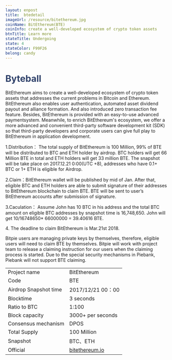 ```yaml
---
layout: enpost
title:  btedetail
imageUrl: /resource/bitethereum.jpg
coinName: BitEthereum(BTE)
coinInfo: create a well-developed ecosystem of crypto token assets
btnTitle: Learn more
stateTitle: Undergoing
state: 4
stateColor: F99F26
belong: candy
---
```

<h1 style="color: #2F416A">Byteball</h1>
<p>BitEthereum aims to create a well-developed ecosystem of crypto token assets that addresses the current problems in Bitcoin and Ethereum. BitEthereum also enables user authentication, automated asset dividend payout and alliance formation. And also introduced zero transaction fee feature. Besides, BitEthereum is provided with an easy-to-use advanced paymentsystem. Meanwhile, to enrich BitEthereum's ecosystem, we offer a more advanced and convenient third-party software development kit (SDK) so that third-party developers and corporate users can give full play to BitEthereum in application development.
</p>
<p>1.Distribution：
   The total supply of BitEthereum is 100 Million, 99% of BTE will be distributed to BTC and ETH holder by airdrop. BTC holders will get 66 Million BTE in total and ETH holders will get 33 million BTE. The snapshot will be take place on 2017.12.21 0:00(UTC +8), addresses who have 0.1+ BTC or 1+ ETH is eligible for Airdrop.
</p>
<p>2.Claim：BitEthereum wallet will be published by mid of Jan. After that, eligible BTC and ETH holders are able to submit signature of their addresses to BitEthereum blockchain to claim BTE. BTE will be sent to user’s BitEthereum accounts after submission of signature.
</p>
<p>3.Caculation：
   Assume John has 10 BTC in his address and the total BTC amount on eligible BTC addresses by snapshot time is 16,748,650. John will get 10/16748650* 66000000 = 39.40616 BTE.
</p>
<p>4.  The deadline to claim BitEthereum is Mar.21st 2018.
</p>
<p>Bitpie users are managing private keys by themselves, therefore, eligible users will need to claim BTE by themselves. Bitpie will work with project team to release a claiming instruction for our users when the claiming process is started. Due to the special security mechanisms in Piebank, Piebank will not support BTE claiming.
</p>
<table class="center">
  <tbody>
    <tr>
        <td class="tablehalf">Project name</td>
        <td class="tablehalf">BitEthereum</td>
    </tr>
    <tr>
        <td>Code</td>
        <td>BTE</td>
    </tr>
    <tr>
        <td>Airdrop Snapshot time</td>
        <td>2017/12/21 00：00</td>
    </tr>
    <tr>
        <td>Blocktime</td>
        <td>3 seconds</td>
    </tr>
    <tr>
        <td>Ratio to BTC</td>
        <td>1:100</td>
    </tr>
    <tr>
        <td>Block capacity</td>
        <td>3000+ per seconds</td>
    </tr>
    <tr>
        <td>Consensus mechanism</td>
        <td>DPOS</td>
    </tr>
    <tr>
        <td>Total Supply</td>
        <td>100 Million</td>
    </tr>
    <tr>
        <td>Snapshot</td>
        <td>BTC、ETH</td>
    </tr>
    <tr>
        <td>Official</td>
        <td><a href="https://www.bitethereum.io" target="_blank">bitethereum.io</a></td>
    </tr>
  </tbody>
</table>